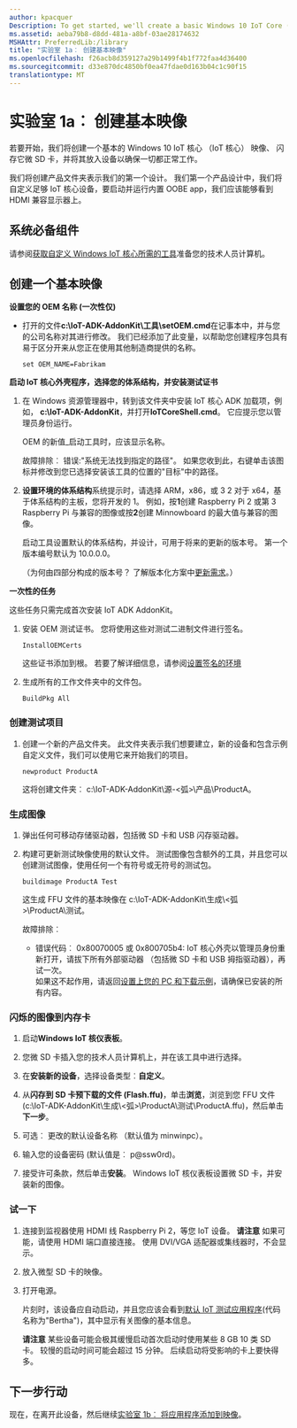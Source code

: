 ```yaml
---
author: kpacquer
Description: To get started, we'll create a basic Windows 10 IoT Core (IoT Core) image, flash it to a micro SD card, and put it into a device to make sure that everything's working properly.
ms.assetid: aeba79b8-d8dd-481a-a8bf-03ae28174632
MSHAttr: PreferredLib:/library
title: "实验室 1a︰ 创建基本映像"
ms.openlocfilehash: f26acb8d359127a29b1499f4b1f772faa4d36400
ms.sourcegitcommit: d33e870dc4850bf0ea47fdae0d163b04c1c90f15
translationtype: MT
---
```

# <a name="lab-1a-create-a-basic-image"></a>实验室 1a︰ 创建基本映像

若要开始，我们将创建一个基本的 Windows 10 IoT 核心 （IoT 核心） 映像、 闪存它微 SD 卡，并将其放入设备以确保一切都正常工作。

我们将创建产品文件夹表示我们的第一个设计。 我们第一个产品设计中，我们将自定义足够 IoT 核心设备，要启动并运行内置 OOBE app，我们应该能够看到 HDMI 兼容显示器上。

## <a name="span-idprerequisitesspanspan-idprerequisitesspanspan-idprerequisitesspanprerequisites"></a><span id="Prerequisites"></span><span id="prerequisites"></span><span id="PREREQUISITES"></span>系统必备组件

请参阅[获取自定义 Windows IoT 核心所需的工具](set-up-your-pc-to-customize-iot-core.md)准备您的技术人员计算机。

## <a name="span-idcreateabasicimagespanspan-idcreateabasicimagespanspan-idcreateabasicimagespancreate-a-basic-image"></a><span id="Create_a_basic_image"></span><span id="create_a_basic_image"></span><span id="CREATE_A_BASIC_IMAGE"></span>创建一个基本映像

**设置您的 OEM 名称 (一次性仅)**

-   打开的文件**c:\\IoT-ADK-AddonKit\\工具\\setOEM.cmd**在记事本中，并与您的公司名称对其进行修改。 我们已经添加了此变量，以帮助您创建程序包具有易于区分开来从您正在使用其他制造商提供的名称。

    ``` syntax
    set OEM_NAME=Fabrikam
    ```

**启动 IoT 核心外壳程序，选择您的体系结构，并安装测试证书**

1.  在 Windows 资源管理器中，转到该文件夹中安装 IoT 核心 ADK 加载项，例如， **c:\\IoT-ADK-AddonKit**，并打开**IoTCoreShell.cmd**。 它应提示您以管理员身份运行。

    OEM 的新值\_启动工具时，应该显示名称。
    
    故障排除︰ 错误:"系统无法找到指定的路径"。 如果您收到此，右键单击该图标并修改到您已选择安装该工具的位置的"目标"中的路径。

2.  **设置环境的体系结构**系统提示时，请选择 ARM，x86，或 3 2 对于 x64，基于体系结构的主板，您将开发的 1。 例如，按**1**创建 Raspberry Pi 2 或第 3 Raspberry Pi 与兼容的图像或按**2**创建 Minnowboard 的最大值与兼容的图像。

    启动工具设置默认的体系结构，并设计，可用于将来的更新的版本号。 第一个版本编号默认为 10.0.0.0。

    （为何由四部分构成的版本号？ 了解版本化方案中[更新需求](../../service/mobile/update-requirements.md)。）

**一次性的任务**

这些任务只需完成首次安装 IoT ADK AddonKit。

1.  安装 OEM 测试证书。 您将使用这些对测试二进制文件进行签名。

    ``` syntax
    InstallOEMCerts
    ```
    这些证书添加到根。 若要了解详细信息，请参阅[设置签名的环境](https://msdn.microsoft.com/library/windows/hardware/dn756804)
    
2.  生成所有的工作文件夹中的文件包。

    ``` syntax
    BuildPkg All
    ```
        
### <a name="span-idcreateatestprojectspancreate-a-test-project"></a><span id="Create_a_test_project"></span>创建测试项目

1.  创建一个新的产品文件夹。 此文件夹表示我们想要建立，新的设备和包含示例自定义文件，我们可以使用它来开始我们的项目。

    ``` syntax
    newproduct ProductA
    ```

    这将创建文件夹︰ c:\\IoT-ADK-AddonKit\\源-&lt;弧&gt;\\产品\\ProductA。

### <a name="span-idbuildanimagespanbuild-an-image"></a><span id="Build_an_image"></span>生成图像

1.  弹出任何可移动存储驱动器，包括微 SD 卡和 USB 闪存驱动器。

2.  构建可更新测试映像使用的默认文件。 测试图像包含额外的工具，并且您可以创建测试图像，使用任何一个有符号或无符号的测试包。

    ``` syntax
    buildimage ProductA Test
    ```

    这生成 FFU 文件的基本映像在 c:\\IoT-ADK-AddonKit\\生成\\&lt;弧&gt;\\ProductA\\测试。

    故障排除︰
    
    -  错误代码︰ 0x80070005 或 0x800705b4: IoT 核心外壳以管理员身份重新打开，请拔下所有外部驱动器 （包括微 SD 卡和 USB 拇指驱动器），再试一次。  
    如果这不起作用，请返回[设置上您的 PC 和下载示例](set-up-your-pc-to-customize-iot-core.md)，请确保已安装的所有内容。

### <a name="span-idflashanimagespanflash-the-image-to-a-memory-card"></a><span id="Flash_an_image"></span>闪烁的图像到内存卡

1.  启动**Windows IoT 核仪表板**。

2.  您微 SD 卡插入您的技术人员计算机上，并在该工具中进行选择。

3.  在**安装新的设备**，选择设备类型︰**自定义**。

4.  从**闪存到 SD 卡预下载的文件 (Flash.ffu)**，单击**浏览**，浏览到您 FFU 文件 (c:\\IoT-ADK-AddonKit\\生成\\&lt;弧&gt;\\ProductA\\测试\\ProductA.ffu)，然后单击**下一步**。

5.  可选︰ 更改的默认设备名称 （默认值为 minwinpc）。 

6.  输入您的设备密码 (默认值是︰ p@ssw0rd)。

7.  接受许可条款，然后单击**安装**。 Windows IoT 核仪表板设置微 SD 卡，并安装新的图像。

### <a name="span-idtryitoutspantry-it-out"></a><span id="Try_it_out"></span>试一下

1.  连接到监视器使用 HDMI 线 Raspberry Pi 2，等您 IoT 设备。
    **请注意** 如果可能，请使用 HDMI 端口直接连接。 使用 DVI/VGA 适配器或集线器时，不会显示。

2.  放入微型 SD 卡的映像。

3.  打开电源。

    片刻时，该设备应自动启动，并且您应该会看到[默认 IoT 测试应用程序](https://developer.microsoft.com/windows/iot/samples/iotdefaultapp)(代码名称为"Bertha")，其中显示有关图像的基本信息。

    **请注意** 某些设备可能会极其缓慢启动首次启动时使用某些 8 GB 10 类 SD 卡。 较慢的启动时间可能会超过 15 分钟。 后续启动将受影响的卡上要快得多。

## <a name="span-idnextstepsspanspan-idnextstepsspanspan-idnextstepsspannext-steps"></a><span id="Next_steps"></span><span id="next_steps"></span><span id="NEXT_STEPS"></span>下一步行动

现在，在离开此设备，然后继续[实验室 1b︰ 将应用程序添加到映像](deploy-your-app-with-a-standard-board.md)。